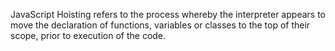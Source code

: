 JavaScript Hoisting refers to the process whereby the interpreter appears to move the declaration of functions, variables or classes to the top of their scope, prior to execution of the code.



